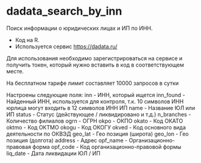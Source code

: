 # dadata_search_by_inn
Поиск информации о юридических лицах и ИП по ИНН. 

- Код на R.
- Используется сервис https://dadata.ru/

Для использования необходимо зарегистрироваться на сервисе и получить токен, который нужно вставить в код в соответствующем месте.

На бесплатном тарифе лимит составляет 10000 запросов в сутки

Настроены следующие поля:
inn - ИНН, который ищется
inn_found - Найденный ИНН, используется для контроля, т.к. 10 символов ИНН юрлица могут входить в 12 символов ИНН ИП
name - Название ЮЛ или ИП
status - Статус (действующее / ликвидировано и т.д.)
n_branches - Количество филиалов
ogrn - ОГРН
okpo - ОКПО
okato - Код ОКАТО
oktmo - Код ОКТМО
okogu - Код ОКОГУ
okved - Код основного вида деятельности по ОКВЭД
geo_lat - Гео позиция (широта)
geo_lon - Гео позиция (долгота)
address - Адрес
opf_name - Организационно-правовая форма
opf_code - Код организационно-правовой формы 
liq_date - Дата ликвидации ЮЛ / ИП
